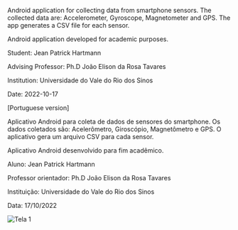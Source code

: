Android application for collecting data from smartphone sensors.
The collected data are: Accelerometer, Gyroscope, Magnetometer and GPS.
The app generates a CSV file for each sensor.

Android application developed for academic purposes.

Student: Jean Patrick Hartmann

Advising Professor: Ph.D João Elison da Rosa Tavares

Institution: Universidade do Vale do Rio dos Sinos

Date: 2022-10-17



[Portuguese version]

Aplicativo Android para coleta de dados de sensores do smartphone.
Os dados coletados são: Acelerômetro, Giroscópio, Magnetômetro e GPS.
O aplicativo gera um arquivo CSV para cada sensor.

Aplicativo Android desenvolvido para fim acadêmico.

Aluno: Jean Patrick Hartmann

Professor orientador: Ph.D João Elison da Rosa Tavares

Instituição: Universidade do Vale do Rio dos Sinos

Data: 17/10/2022



![Tela 1](https://user-images.githubusercontent.com/32403781/196268809-c0174c9a-5e31-4b61-90da-cf6d6c7a22f3.jpeg)



